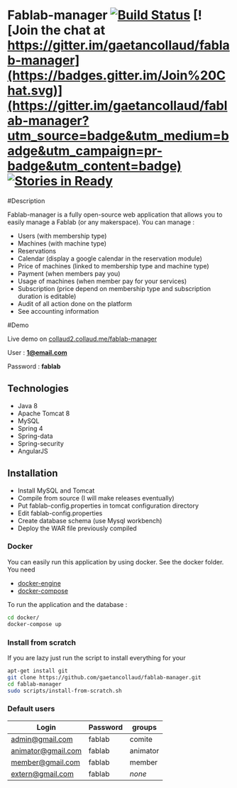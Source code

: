 
Fablab-manager [![Build Status](https://travis-ci.org/gaetancollaud/fablab-manager.svg?branch=master)](https://travis-ci.org/gaetancollaud/fablab-manager) [![Join the chat at https://gitter.im/gaetancollaud/fablab-manager](https://badges.gitter.im/Join%20Chat.svg)](https://gitter.im/gaetancollaud/fablab-manager?utm_source=badge&utm_medium=badge&utm_campaign=pr-badge&utm_content=badge) [![Stories in Ready](https://badge.waffle.io/gaetancollaud/fablab-manager.png?label=ready&title=Ready)](https://waffle.io/gaetancollaud/fablab-manager)
==========

#Description

Fablab-manager is a fully open-source web application that allows you to easily manage a Fablab (or any makerspace). You can manage :

 * Users (with membership type)
 * Machines (with machine type)
 * Reservations
 * Calendar (display a google calendar in the reservation module)
 * Price of machines (linked to membership type and machine type)
 * Payment (when members pay you)
 * Usage of machines (when member pay for your services)
 * Subscription (price depend on membership type and subscription duration is editable)
 * Audit of all action done on the platform
 * See accounting information


#Demo

Live demo on [collaud2.collaud.me/fablab-manager](http://collaud2.collaud.me/fablab-manager)

User : **1@email.com**

Password : **fablab**

## Technologies
* Java 8
* Apache Tomcat 8
* MySQL
* Spring 4
* Spring-data
* Spring-security
* AngularJS

## Installation

* Install MySQL and Tomcat
* Compile from source (I will make releases eventually)
* Put fablab-config.properties in tomcat configuration directory
* Edit fablab-config.properties
* Create database schema (use Mysql workbench)
* Deploy the WAR file previously compiled

### Docker

You can easily run this application by using docker. See the docker folder. You need
* [docker-engine](https://docs.docker.com/installation/ubuntulinux/)
* [docker-compose](https://docs.docker.com/compose/install/)

To run the application and the database : 

```sh
cd docker/
docker-compose up
```


### Install from scratch

If you are lazy just run the script to install everything for your 

```sh
apt-get install git
git clone https://github.com/gaetancollaud/fablab-manager.git
cd fablab-manager
sudo scripts/install-from-scratch.sh
```

### Default users
Login  | Password | groups
------------- | ------------- | -----------
admin@gmail.com  | fablab | comite
animator@gmail.com  | fablab | animator
member@gmail.com  | fablab | member 
extern@gmail.com  | fablab | _none_

